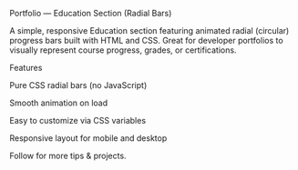 Portfolio — Education Section (Radial Bars)

A simple, responsive Education section featuring animated radial (circular) progress bars built with HTML and CSS.
Great for developer portfolios to visually represent course progress, grades, or certifications.

Features

Pure CSS radial bars (no JavaScript)

Smooth animation on load

Easy to customize via CSS variables

Responsive layout for mobile and desktop

Follow for more tips & projects.
